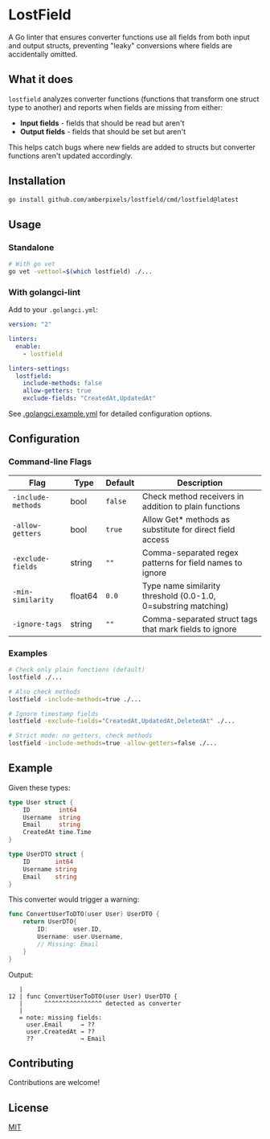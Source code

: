 # LostField

A Go linter that ensures converter functions use all fields from both input and output structs, preventing "leaky" conversions where fields are accidentally omitted.

## What it does

`lostfield` analyzes converter functions (functions that transform one struct type to another) and reports when fields are missing from either:
- **Input fields** - fields that should be read but aren't
- **Output fields** - fields that should be set but aren't

This helps catch bugs where new fields are added to structs but converter functions aren't updated accordingly.

## Installation

```bash
go install github.com/amberpixels/lostfield/cmd/lostfield@latest
```

## Usage

### Standalone

```bash
# With go vet
go vet -vettool=$(which lostfield) ./...
```

### With golangci-lint

Add to your `.golangci.yml`:

```yaml
version: "2"

linters:
  enable:
    - lostfield

linters-settings:
  lostfield:
    include-methods: false
    allow-getters: true
    exclude-fields: "CreatedAt,UpdatedAt"
```

See [.golangci.example.yml](.golangci.example.yml) for detailed configuration options.

## Configuration

### Command-line Flags

| Flag | Type | Default | Description |
|------|------|---------|-------------|
| `-include-methods` | bool | `false` | Check method receivers in addition to plain functions |
| `-allow-getters` | bool | `true` | Allow Get* methods as substitute for direct field access |
| `-exclude-fields` | string | `""` | Comma-separated regex patterns for field names to ignore |
| `-min-similarity` | float64 | `0.0` | Type name similarity threshold (0.0-1.0, 0=substring matching) |
| `-ignore-tags` | string | `""` | Comma-separated struct tags that mark fields to ignore |

### Examples

```bash
# Check only plain functions (default)
lostfield ./...

# Also check methods
lostfield -include-methods=true ./...

# Ignore timestamp fields
lostfield -exclude-fields="CreatedAt,UpdatedAt,DeletedAt" ./...

# Strict mode: no getters, check methods
lostfield -include-methods=true -allow-getters=false ./...
```

## Example

Given these types:

```go
type User struct {
    ID        int64
    Username  string
    Email     string
    CreatedAt time.Time
}

type UserDTO struct {
    ID       int64
    Username string
    Email    string
}
```

This converter would trigger a warning:

```go
func ConvertUserToDTO(user User) UserDTO {
    return UserDTO{
        ID:       user.ID,
        Username: user.Username,
        // Missing: Email
    }
}
```

Output:

```
   |
12 | func ConvertUserToDTO(user User) UserDTO {
   |      ^^^^^^^^^^^^^^^^ detected as converter
   |
   = note: missing fields:
     user.Email     → ??
     user.CreatedAt → ??
     ??             → Email
```

## Contributing

Contributions are welcome!

## License

[MIT](LICENSE)
